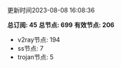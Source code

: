 更新时间2023-08-08 16:08:36

**总订阅: 45**
**总节点: 699**
**有效节点: 206**
- v2ray节点: 194
- ss节点: 7
- trojan节点: 5
